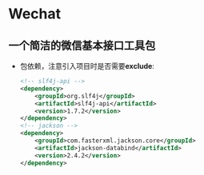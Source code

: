 # Wechat

一个简洁的微信基本接口工具包
---

+ 包依赖，注意引入项目时是否需要**exclude**:

	```xml
	<!-- slf4j-api -->
    <dependency>
        <groupId>org.slf4j</groupId>
        <artifactId>slf4j-api</artifactId>
        <version>1.7.2</version>
    </dependency>
    <!-- jackson -->
    <dependency>
        <groupId>com.fasterxml.jackson.core</groupId>
        <artifactId>jackson-databind</artifactId>
        <version>2.4.2</version>
    </dependency>
	```

        